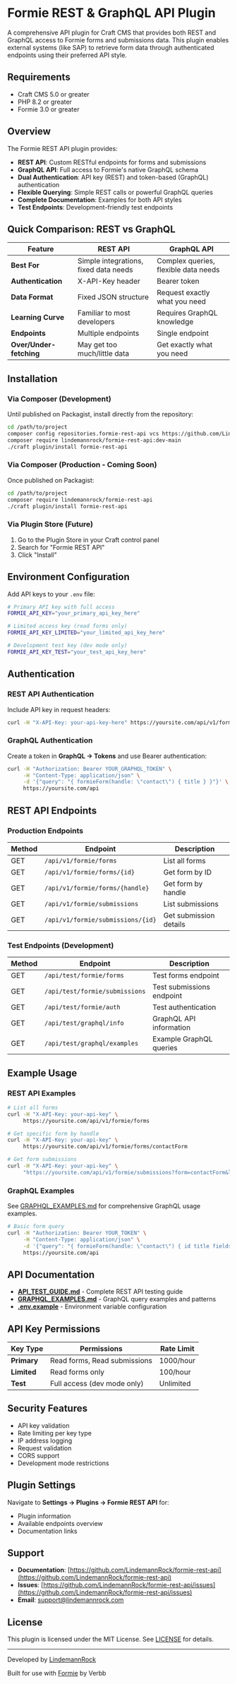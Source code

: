 # Formie REST & GraphQL API Plugin

A comprehensive API plugin for Craft CMS that provides both REST and GraphQL access to Formie forms and submissions data. This plugin enables external systems (like SAP) to retrieve form data through authenticated endpoints using their preferred API style.

## Requirements

- Craft CMS 5.0 or greater
- PHP 8.2 or greater
- Formie 3.0 or greater

## Overview

The Formie REST API plugin provides:
- **REST API**: Custom RESTful endpoints for forms and submissions
- **GraphQL API**: Full access to Formie's native GraphQL schema
- **Dual Authentication**: API key (REST) and token-based (GraphQL) authentication
- **Flexible Querying**: Simple REST calls or powerful GraphQL queries
- **Complete Documentation**: Examples for both API styles
- **Test Endpoints**: Development-friendly test endpoints

## Quick Comparison: REST vs GraphQL

| Feature | REST API | GraphQL API |
|---------|----------|-------------|
| **Best For** | Simple integrations, fixed data needs | Complex queries, flexible data needs |
| **Authentication** | X-API-Key header | Bearer token |
| **Data Format** | Fixed JSON structure | Request exactly what you need |
| **Learning Curve** | Familiar to most developers | Requires GraphQL knowledge |
| **Endpoints** | Multiple endpoints | Single endpoint |
| **Over/Under-fetching** | May get too much/little data | Get exactly what you need |

## Installation

### Via Composer (Development)

Until published on Packagist, install directly from the repository:

```bash
cd /path/to/project
composer config repositories.formie-rest-api vcs https://github.com/LindemannRock/formie-rest-api
composer require lindemannrock/formie-rest-api:dev-main
./craft plugin/install formie-rest-api
```

### Via Composer (Production - Coming Soon)

Once published on Packagist:

```bash
cd /path/to/project
composer require lindemannrock/formie-rest-api
./craft plugin/install formie-rest-api
```

### Via Plugin Store (Future)

1. Go to the Plugin Store in your Craft control panel
2. Search for "Formie REST API"
3. Click "Install"

## Environment Configuration

Add API keys to your `.env` file:

```bash
# Primary API key with full access
FORMIE_API_KEY="your_primary_api_key_here"

# Limited access key (read forms only)
FORMIE_API_KEY_LIMITED="your_limited_api_key_here"

# Development test key (dev mode only)
FORMIE_API_KEY_TEST="your_test_api_key_here"
```

## Authentication

### REST API Authentication
Include API key in request headers:
```bash
curl -H "X-API-Key: your-api-key-here" https://yoursite.com/api/v1/formie/forms
```

### GraphQL Authentication
Create a token in **GraphQL → Tokens** and use Bearer authentication:
```bash
curl -H "Authorization: Bearer YOUR_GRAPHQL_TOKEN" \
     -H "Content-Type: application/json" \
     -d '{"query": "{ formieForm(handle: \"contact\") { title } }"}' \
     https://yoursite.com/api
```

## REST API Endpoints

### Production Endpoints

| Method | Endpoint | Description |
|--------|----------|-------------|
| GET | `/api/v1/formie/forms` | List all forms |
| GET | `/api/v1/formie/forms/{id}` | Get form by ID |
| GET | `/api/v1/formie/forms/{handle}` | Get form by handle |
| GET | `/api/v1/formie/submissions` | List submissions |
| GET | `/api/v1/formie/submissions/{id}` | Get submission details |

### Test Endpoints (Development)

| Method | Endpoint | Description |
|--------|----------|-------------|
| GET | `/api/test/formie/forms` | Test forms endpoint |
| GET | `/api/test/formie/submissions` | Test submissions endpoint |
| GET | `/api/test/formie/auth` | Test authentication |
| GET | `/api/test/graphql/info` | GraphQL API information |
| GET | `/api/test/graphql/examples` | Example GraphQL queries |

## Example Usage

### REST API Examples

```bash
# List all forms
curl -H "X-API-Key: your-api-key" \
     https://yoursite.com/api/v1/formie/forms

# Get specific form by handle
curl -H "X-API-Key: your-api-key" \
     https://yoursite.com/api/v1/formie/forms/contactForm

# Get form submissions
curl -H "X-API-Key: your-api-key" \
     "https://yoursite.com/api/v1/formie/submissions?form=contactForm&limit=10"
```

### GraphQL Examples

See [GRAPHQL_EXAMPLES.md](GRAPHQL_EXAMPLES.md) for comprehensive GraphQL usage examples.

```bash
# Basic form query
curl -H "Authorization: Bearer YOUR_TOKEN" \
     -H "Content-Type: application/json" \
     -d '{"query": "{ formieForm(handle: \"contact\") { id title fields { handle name } } }"}' \
     https://yoursite.com/api
```

## API Documentation

- **[API_TEST_GUIDE.md](API_TEST_GUIDE.md)** - Complete REST API testing guide
- **[GRAPHQL_EXAMPLES.md](GRAPHQL_EXAMPLES.md)** - GraphQL query examples and patterns
- **[.env.example](.env.example)** - Environment variable configuration

## API Key Permissions

| Key Type | Permissions | Rate Limit |
|----------|-------------|------------|
| **Primary** | Read forms, Read submissions | 1000/hour |
| **Limited** | Read forms only | 100/hour |
| **Test** | Full access (dev mode only) | Unlimited |

## Security Features

- API key validation
- Rate limiting per key type
- IP address logging
- Request validation
- CORS support
- Development mode restrictions

## Plugin Settings

Navigate to **Settings → Plugins → Formie REST API** for:
- Plugin information
- Available endpoints overview
- Documentation links

## Support

- **Documentation**: [https://github.com/LindemannRock/formie-rest-api](https://github.com/LindemannRock/formie-rest-api)
- **Issues**: [https://github.com/LindemannRock/formie-rest-api/issues](https://github.com/LindemannRock/formie-rest-api/issues)
- **Email**: [support@lindemannrock.com](mailto:support@lindemannrock.com)

## License

This plugin is licensed under the MIT License. See [LICENSE](LICENSE) for details.

---

Developed by [LindemannRock](https://lindemannrock.com)

Built for use with [Formie](https://verbb.io/craft-plugins/formie) by Verbb